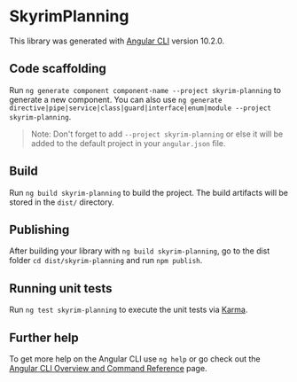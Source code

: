 # SkyrimPlanning

This library was generated with [Angular CLI](https://github.com/angular/angular-cli) version 10.2.0.

## Code scaffolding

Run `ng generate component component-name --project skyrim-planning` to generate a new component. You can also use `ng generate directive|pipe|service|class|guard|interface|enum|module --project skyrim-planning`.
> Note: Don't forget to add `--project skyrim-planning` or else it will be added to the default project in your `angular.json` file. 

## Build

Run `ng build skyrim-planning` to build the project. The build artifacts will be stored in the `dist/` directory.

## Publishing

After building your library with `ng build skyrim-planning`, go to the dist folder `cd dist/skyrim-planning` and run `npm publish`.

## Running unit tests

Run `ng test skyrim-planning` to execute the unit tests via [Karma](https://karma-runner.github.io).

## Further help

To get more help on the Angular CLI use `ng help` or go check out the [Angular CLI Overview and Command Reference](https://angular.io/cli) page.

